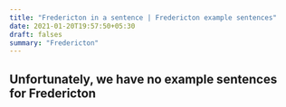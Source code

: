 ```yaml
---
title: "Fredericton in a sentence | Fredericton example sentences"
date: 2021-01-20T19:57:50+05:30
draft: falses
summary: "Fredericton"
---
```

## Unfortunately, we have no example sentences for Fredericton                 
